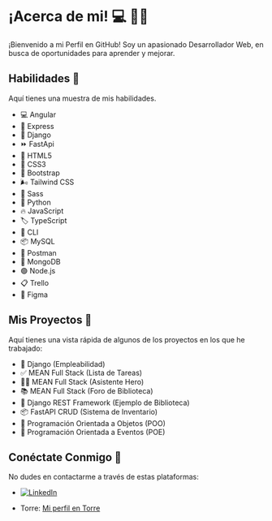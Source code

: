 # ¡Acerca de mi! 💻 👨‍💻

¡Bienvenido a mi Perfil en GitHub! Soy un apasionado Desarrollador Web, en busca de oportunidades para aprender y mejorar.

## Habilidades 🚀
Aquí tienes una muestra de mis habilidades.

- 💻 Angular
- 🚀 Express
- 🐍 Django
- ⏩ FastApi
- 📄 HTML5
- 🎨 CSS3
- 👢 Bootstrap
- 🌬️ Tailwind CSS
- 💅 Sass
- 🐍 Python
- 🔥 JavaScript
- 🏷️ TypeScript
- 🔨 CLI
- 📦 MySQL
- 📮 Postman
- 🍃 MongoDB
- 🟢 Node.js
- 📋 Trello
- 🎨 Figma



## Mis Proyectos 💾
Aquí tienes una vista rápida de algunos de los proyectos en los que he trabajado:

- 🔨 Django (Empleabilidad)
- ✅ MEAN Full Stack (Lista de Tareas)
- 🦸‍♂️ MEAN Full Stack (Asistente Hero)
- 📚 MEAN Full Stack (Foro de Biblioteca)
- 📝 Django REST Framework (Ejemplo de Biblioteca)
- 📦 FastAPI CRUD (Sistema de Inventario)
- 🧬 Programación Orientada a Objetos (POO)
- 🎉 Programación Orientada a Eventos (POE)

## Conéctate Conmigo 📱
No dudes en contactarme a través de estas plataformas:

- [![LinkedIn](https://img.shields.io/badge/LinkedIn-Connect-blue?style=social&logo=linkedin)](https://www.linkedin.com/in/kevin-serna-p-2a77aa28a/)

- Torre: [Mi perfil en Torre](https://torre.ai/s/IH6hOSjgoz)
